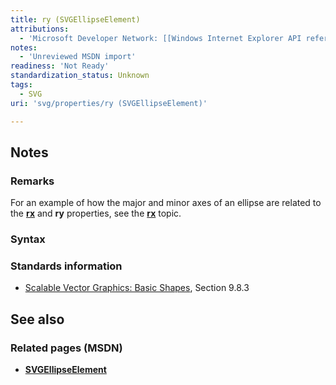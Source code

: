 ```yaml
---
title: ry (SVGEllipseElement)
attributions:
  - 'Microsoft Developer Network: [[Windows Internet Explorer API reference](http://msdn.microsoft.com/en-us/library/ie/hh828809%28v=vs.85%29.aspx) Article]'
notes:
  - 'Unreviewed MSDN import'
readiness: 'Not Ready'
standardization_status: Unknown
tags:
  - SVG
uri: 'svg/properties/ry (SVGEllipseElement)'

---
```

## <span>Notes</span>

### <span>Remarks</span>

For an example of how the major and minor axes of an ellipse are related to the [**rx**](/svg/properties/rx_(SVGEllipseElement)) and **ry** properties, see the [**rx**](/svg/properties/rx_(SVGEllipseElement)) topic.

### <span>Syntax</span>

### <span>Standards information</span>

-   [Scalable Vector Graphics: Basic Shapes](http://go.microsoft.com/fwlink/p/?linkid=204737), Section 9.8.3

## <span>See also</span>

### <span>Related pages (MSDN)</span>

-   [**SVGEllipseElement**](/svg/elements/ellipse)
